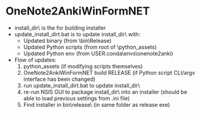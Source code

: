 # OneNote2AnkiWinFormNET

* install_dir\ is the for building installer 
* update_install_dirt.bat is to update install_dir\ with:
    * Updated binary (from \bin\Release\)
    * Updated Python scripts (from root of \python_assets)
    * Updated Python env (from USER\.conda\envs\onenote2anki)
* Flow of updates:
    1. python_assets (if modifying scripts themselves)
    2. OneNote2AnkiWinFormNET build RELEASE (if Python script CLI/argv interface has been changed)
    3. run update_install_dirt.bat to update install_dir\
    4. re-run NSIS GUI to package install_dir\ into an installer (should be able to load previous settings from .ini file)
    5. Find installer in bin\release\ (in same folder as release exe)
